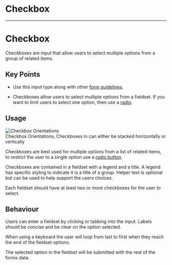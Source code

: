 
# Checkbox

---

# Checkbox

Checkboxes are input that allow users to select multiple options from a group of related items.

## Key Points

- Use this input type along with other [form guidelines]().

- Checkboxes allow users to select multiple options from a fieldset. If you want to limit users to select one option, then use a [radio](https://www.notion.so/Radio-50305192531941f28ecf8d011cd40e46).

## Usage

  
![Checkbox Orientations](https://studio-assets.supernova.io/design-systems/16150/c7d6a716-4214-4493-b481-7c992d9c9c84.png?Expires=1980201600&Policy=eyJTdGF0ZW1lbnQiOlt7IlJlc291cmNlIjoiaHR0cHM6Ly9zdHVkaW8tYXNzZXRzLnN1cGVybm92YS5pby9kZXNpZ24tc3lzdGVtcy8xNjE1MC9jN2Q2YTcxNi00MjE0LTQ0OTMtYjQ4MS03Yzk5MmQ5YzljODQucG5nIiwiQ29uZGl0aW9uIjp7IkRhdGVMZXNzVGhhbiI6eyJBV1M6RXBvY2hUaW1lIjoxOTgwMjAxNjAwfX19XX0_&Signature=hh3mARMeaSNhUOWbMQ2sZ~o2vpfyv~ndAlKdfDhiDN3ouar19VkKq3herQRxxLE7sz8jvfob3kVwLSIGfZ4VyMiXV7KoaL7QrMkSwArcyBVe2-JD8ngU0DbIDu4LcXtRXdKBiJApRcT2ZTwckD0oJZUcTIj8BPVmyfJoacOn9-Szs0hSa0hSeUgjy32OakCYsXAxlRmuTCxe6MDc9YaMDBr1eIcGCgQsJQv3BaJWJacn0kWBL-Mwe3b4CctO0FNkJXM9YCr6nDQ4~kVZYUv0lcQG-rL1JEmaG0XdrxhAdtBS7z63U9fJ8wW7Y60yTbv2r7lNKxrGZzJ-oRODoTvRgg__&Key-Pair-Id=APKAJGK34LCCAUR7N6LA)  
Checkbox Orientations, Checkboxes in can either be stacked horizontally or vertically  
  


Checkboxes are best used for multiple options from a list of related items, to restrict the user to a single option use a [radio button](https://www.notion.so/Radio-2f16ceba2c6d4d1688b2b1c50ba5dabf).

Checkboxes are contained in a fieldset with a legend and a title. A legend has specific styling to indicate it is a title of a group. Helper text is optional but can be used to help support the users choices.

Each fieldset should have at least two or more checkboxes for the user to select.

## Behaviour

Users can enter a fieldset by clicking or tabbing into the input. Labels should be concise and be clear on the option selected.

When using a keyboard the user will loop from last to first when they reach the end of the fieldset options.

The selected option in the fieldset will be submitted with the rest of the forms data.